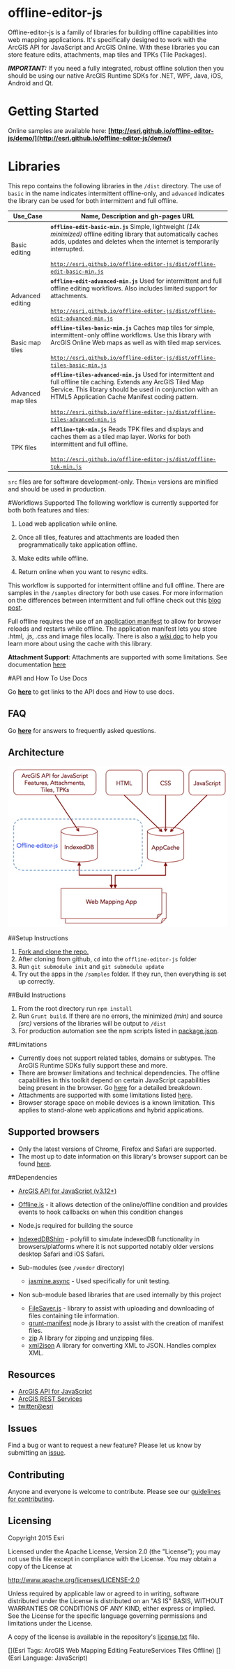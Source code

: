 offline-editor-js
=================

Offline-editor-js is a family of libraries for building offline capabilities into web mapping applications. It's specifically designed to work with the ArcGIS API for JavaScript and ArcGIS Online. With these libraries you can store feature edits, attachments, map tiles and TPKs (Tile Packages). 

***IMPORTANT:*** If you need a fully integrated, robust offline solution then you should be using our native ArcGIS Runtime SDKs for .NET, WPF, Java, iOS, Android and Qt.

# Getting Started

Online samples are available here: **[http://esri.github.io/offline-editor-js/demo/](http://esri.github.io/offline-editor-js/demo/)**


# Libraries

This repo contains the following libraries in the `/dist` directory. The use of `basic` in the name indicates intermittent offline-only, and `advanced` indicates the library can be used for both intermittent and full offline.

Use_Case | Name, Description and gh-pages URL
--- | ---
Basic editing | **`offline-edit-basic-min.js`** Simple, lightweight *(14k minimized)* offline editing library that automatically caches adds, updates and deletes when the internet is temporarily interrupted.<br><br>[`http://esri.github.io/offline-editor-js/dist/offline-edit-basic-min.js`](http://esri.github.io/offline-editor-js/dist/offline-edit-basic-min.js)
Advanced editing | **`offline-edit-advanced-min.js`** Used for intermittent and full offline editing workflows. Also includes limited support for attachments. <br><br>[`http://esri.github.io/offline-editor-js/dist/offline-edit-advanced-min.js`](http://esri.github.io/offline-editor-js/dist/offline-edit-advanced-min.js)
Basic map tiles |  **`offline-tiles-basic-min.js`** Caches map tiles for simple, intermittent-only offline workflows. Use this library with ArcGIS Online Web maps as well as with tiled map services.<br><br> [`http://esri.github.io/offline-editor-js/dist/offline-tiles-basic-min.js`](http://esri.github.io/offline-editor-js/dist/offline-tiles-basic-min.js) 
Advanced map tiles | **`offline-tiles-advanced-min.js`** Used for intermittent and full offline tile caching. Extends any ArcGIS Tiled Map Service. This library should be used in conjunction with an HTML5 Application Cache Manifest coding pattern.<br><br>[`http://esri.github.io/offline-editor-js/dist/offline-tiles-advanced-min.js`](http://esri.github.io/offline-editor-js/dist/offline-tiles-advanced-min.js)
TPK files | **`offline-tpk-min.js`** Reads TPK files and displays and caches them as a tiled map layer. Works for both intermittent and full offline.<br><br>[`http://esri.github.io/offline-editor-js/dist/offline-tpk-min.js`](http://esri.github.io/offline-editor-js/dist/offline-tpk-min.js)

`src` files are for software development-only. The`min` versions are minified and should be used in production. 

#Workflows Supported
The following workflow is currently supported for both both features and tiles:

1) Load web application while online.
 
2) Once all tiles, features and attachments are loaded then programmatically take application offline.

3) Make edits while offline.

4) Return online when you want to resync edits.

This workflow is supported for intermittent offline and full offline. There are samples in the `/samples` directory for both use cases. For more information on the differences between intermittent and full offline check out this [blog post](http://www.andygup.net/going-offline-with-html5-and-javascript-part-1/).

Full offline requires the use of an [application manifest](https://developer.mozilla.org/en-US/docs/HTML/Using_the_application_cache) to allow for browser reloads and restarts while offline. The application manifest lets you store .html, .js, .css and image files locally. There is also a [wiki doc](https://github.com/Esri/offline-editor-js/wiki/Working-with-Application-Cache) to help you learn more about using the cache with this library.

__Attachment Support__: Attachments are supported with some limitations. See documentation [here](./doc/attachments.md)


#API and How To Use Docs

Go __[here](http://esri.github.io/offline-editor-js/demo/)__ to get links to the API docs and How to use docs.

## FAQ

Go __[here](https://github.com/Esri/offline-editor-js/wiki/FAQ)__ for answers to frequently asked questions.

## Architecture

![Architecture](demo/images/offline_arch.png)

##Setup Instructions

1. [Fork and clone the repo.](https://help.github.com/articles/fork-a-repo)
2. After cloning from github, `cd` into the `offline-editor-js` folder
3. Run `git submodule init` and `git submodule update`
4. Try out the apps in the `/samples` folder. If they run, then everything is set up correctly.

##Build Instructions

1. From the root directory run `npm install`
2. Run `Grunt build`. If there are no errors, the minimized _(min)_ and source _(src)_ versions of the libraries will be output to `/dist`
3. For production automation see the npm scripts listed in [package.json](https://github.com/Esri/offline-editor-js/blob/master/package.json).

##Limitations

* Currently does not support related tables, domains or subtypes. The ArcGIS Runtime SDKs fully support these and more.
* There are browser limitations and technical dependencies. The offline capabilities in this toolkit depend on certain JavaScript capabilities being present in the browser. Go [here](doc/dependencies.md) for a detailed breakdown.
* Attachments are supported with some limitations listed [here](./doc/attachments.md).
* Browser storage space on mobile devices is a known limitation. This applies to stand-alone web applications and hybrid applications.

## Supported browsers
* Only the latest versions of Chrome, Firefox and Safari are supported.  
* The most up to date information on this library's browser support can be found [here](http://esri.github.io/offline-editor-js/demo/index.html#support).

##Dependencies

* [ArcGIS API for JavaScript (v3.12+)](https://developers.arcgis.com/javascript/)
* [Offline.js](http://github.hubspot.com/offline/docs/welcome/) - it allows detection of the online/offline condition and provides events to hook callbacks on when this condition changes
* Node.js required for building the source
* [IndexedDBShim](https://github.com/axemclion/IndexedDBShim) - polyfill to simulate indexedDB functionality in browsers/platforms where it is not supported notably older versions desktop Safari and iOS Safari.
* Sub-modules (see `/vendor` directory)

   * [jasmine.async](https://github.com/derickbailey/jasmine.async.git) - Used specifically for unit testing.

* Non sub-module based libraries that are used internally by this project
	* [FileSaver.js](https://github.com/Esri/offline-editor-js/blob/master/lib/tiles/README.md) - library to assist with uploading and downloading of files containing tile information.
	* [grunt-manifest](https://github.com/gunta/grunt-manifest) node.js library to assist with the creation of manifest files.
	* [zip](http://gildas-lormeau.github.io/zip.js/) A library for zipping and unzipping files. 
	* [xml2json](https://code.google.com/p/x2js/) A library for converting XML to JSON. Handles complex XML. 

## Resources

* [ArcGIS API for JavaScript](https://developers.arcgis.com/javascript/)
* [ArcGIS REST Services](http://resources.arcgis.com/en/help/arcgis-rest-api/)
* [twitter@esri](http://twitter.com/esri)

## Issues

Find a bug or want to request a new feature?  Please let us know by submitting an [issue](https://github.com/Esri/offline-editor-js/issues?state=open).

## Contributing

Anyone and everyone is welcome to contribute. Please see our [guidelines for contributing](https://github.com/esri/contributing).


## Licensing
Copyright 2015 Esri

Licensed under the Apache License, Version 2.0 (the "License");
you may not use this file except in compliance with the License.
You may obtain a copy of the License at

   http://www.apache.org/licenses/LICENSE-2.0

Unless required by applicable law or agreed to in writing, software
distributed under the License is distributed on an "AS IS" BASIS,
WITHOUT WARRANTIES OR CONDITIONS OF ANY KIND, either express or implied.
See the License for the specific language governing permissions and
limitations under the License.

A copy of the license is available in the repository's [license.txt]( license.txt) file.

[](Esri Tags: ArcGIS Web Mapping Editing FeatureServices Tiles Offline)
[](Esri Language: JavaScript)


